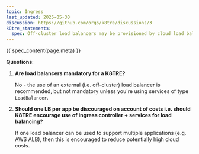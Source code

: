 ```yaml
---
topic: Ingress
last_updated: 2025-05-30
discussion: https://github.com/orgs/k8tre/discussions/3
k8tre_statements:
  spec: Off-cluster load balancers may be provisioned by cloud load balancer controllers, or provisioned manually outside the cluster. The TRE must be able to handle inbound traffic and route it to services.
---
```


{{ spec_content(page.meta) }}

**Questions**: 

1.  **Are load balancers mandatory for a K8TRE?**

    No - the use of an external (i.e. off-cluster) load balancer is recommended, but not mandatory unless you're using services of type `LoadBalancer`.

2.  **Should one LB per app be discouraged on account of costs i.e. should K8TRE encourage use of ingress controller + services for load balancing?**

    If one load balancer can be used to support multiple applications (e.g. AWS ALB), then this is encouraged to reduce potentially high cloud costs.
